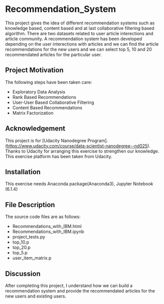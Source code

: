 # Recommendation_System

This project gives the idea of different recommendation systems such as knowledge based, content based and at last collaborative filtering based algorithm. There are two datasets related to user article interections and article community. A recommendation system has been developed depending on the user interections with articles and we can find the article recommendations for the new users and we can select top 5, 10 and 20 recommendated articles for the particular user. 

## Project Motivation
The following steps have been taken care: 
- Exploratory Data Analysis
- Rank Based Recommendations
- User-User Based Collaborative Filtering
- Content Based Recommendations 
- Matrix Factorization


## Acknowledgement
This project is for [Udacity Nanodegree Program]. (https://www.udacity.com/course/data-scientist-nanodegree--nd025). Thanks to Udacity for arranging this exercise to strengthen our knowledge. This exercise platform has been taken from Udacity.
## Installation
This exercise needs Anaconda package(Anaconda3), Jupyter Notebook (6.1.4)

## File Description
The source code files are as follows:
- Recommendations_with_IBM.html
- Recommendations_with_IBM.ipynb
- project_tests.py
- top_10.p
- top_20.p
- top_5.p
- user_item_matrix.p


## Discussion
After completing this project, I understand how we can build a recommendation system and provide the recommendated articles for the new users and existing users.

